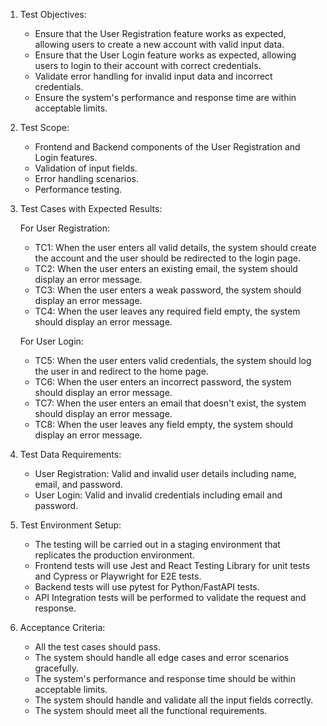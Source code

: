 1. Test Objectives:
    - Ensure that the User Registration feature works as expected, allowing users to create a new account with valid input data.
    - Ensure that the User Login feature works as expected, allowing users to login to their account with correct credentials.
    - Validate error handling for invalid input data and incorrect credentials.
    - Ensure the system's performance and response time are within acceptable limits.

2. Test Scope:
    - Frontend and Backend components of the User Registration and Login features.
    - Validation of input fields.
    - Error handling scenarios.
    - Performance testing.

3. Test Cases with Expected Results:

    For User Registration:
    - TC1: When the user enters all valid details, the system should create the account and the user should be redirected to the login page.
    - TC2: When the user enters an existing email, the system should display an error message.
    - TC3: When the user enters a weak password, the system should display an error message.
    - TC4: When the user leaves any required field empty, the system should display an error message.

    For User Login:
    - TC5: When the user enters valid credentials, the system should log the user in and redirect to the home page.
    - TC6: When the user enters an incorrect password, the system should display an error message.
    - TC7: When the user enters an email that doesn't exist, the system should display an error message.
    - TC8: When the user leaves any field empty, the system should display an error message.

4. Test Data Requirements:
    - User Registration: Valid and invalid user details including name, email, and password.
    - User Login: Valid and invalid credentials including email and password.

5. Test Environment Setup:
    - The testing will be carried out in a staging environment that replicates the production environment.
    - Frontend tests will use Jest and React Testing Library for unit tests and Cypress or Playwright for E2E tests.
    - Backend tests will use pytest for Python/FastAPI tests.
    - API Integration tests will be performed to validate the request and response.

6. Acceptance Criteria:
    - All the test cases should pass.
    - The system should handle all edge cases and error scenarios gracefully.
    - The system's performance and response time should be within acceptable limits.
    - The system should handle and validate all the input fields correctly.
    - The system should meet all the functional requirements.